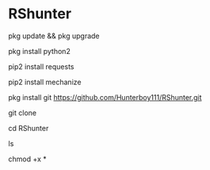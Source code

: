 # RShunter

pkg update && pkg upgrade

pkg install python2 

pip2 install requests

pip2 install mechanize

pkg install git https://github.com/Hunterboy111/RShunter.git

git clone 

cd RShunter

ls

chmod +x *
